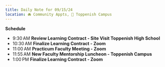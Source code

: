 ```yaml
---
title: Daily Note for 09/15/24
location: 🚘 Community Appts, 🏫 Toppenish Campus
---
```

**Schedule**
- 9:30 AM **Review Learning Contract - Site Visit Toppenish High School**
- 10:30 AM **Finalize Learning Contract - Zoom**
- 11:00 AM **Practicum Faculty Meeting - Zoom**
- 11:55 AM **New Faculty Mentorship Luncheon - Toppenish Campus**
- 1:00 PM **Finalize Learning Contract - Zoom**

